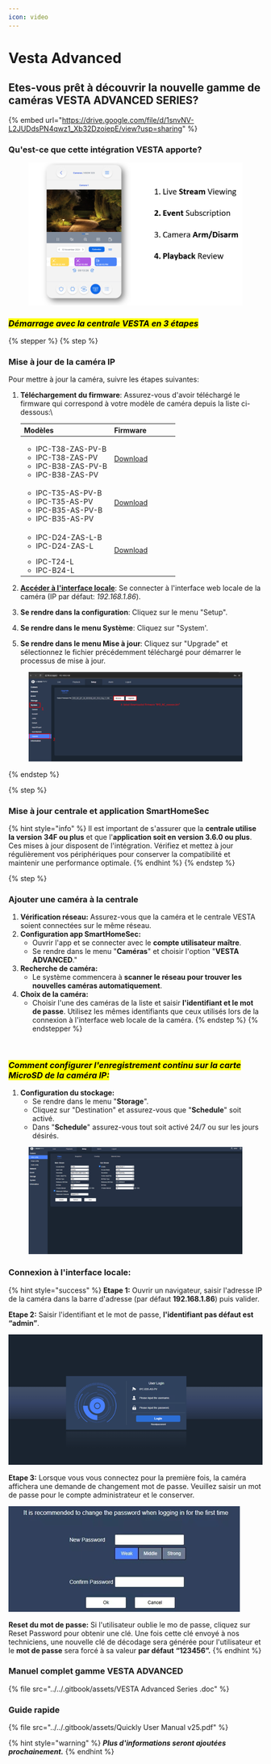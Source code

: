 ```yaml
---
icon: video
---
```


# Vesta Advanced

## Etes-vous prêt à découvrir la nouvelle gamme de caméras VESTA ADVANCED SERIES?

{% embed url="https://drive.google.com/file/d/1snvNV-L2JUDdsPN4qwz1_Xb32DzoiepE/view?usp=sharing" %}

### Qu'est-ce que cette intégration VESTA apporte?

<figure><img src="../../.gitbook/assets/image (42).png" alt=""><figcaption></figcaption></figure>

### _<mark style="background-color:yellow;">**Démarrage avec la centrale VESTA en 3 étapes**</mark>_

{% stepper %}
{% step %}
### Mise à jour de la caméra IP

Pour mettre à jour la caméra, suivre les étapes suivantes:

1.  **Téléchargement du firmware**: Assurez-vous d'avoir téléchargé le firmware qui correspond à votre modèle de caméra depuis la liste ci-dessous:\


    <table><thead><tr><th>Modèles</th><th width="114">Firmware</th></tr></thead><tbody><tr><td><ul><li>IPC-T38-ZAS-PV-B</li><li>IPC-T38-ZAS-PV</li><li>IPC-B38-ZAS-PV-B</li><li>IPC-B38-ZAS-PV</li></ul></td><td><a href="https://gofile.me/7yryF/u9fVnKEjg">Download</a></td></tr><tr><td><ul><li>IPC-T35-AS-PV-B</li><li>IPC-T35-AS-PV</li><li>IPC-B35-AS-PV-B</li><li>IPC-B35-AS-PV</li></ul></td><td><a href="https://gofile.me/7yryF/LJPMxKDbU">Download</a></td></tr><tr><td><ul><li>IPC-D24-ZAS-L-B</li><li>IPC-D24-ZAS-L</li></ul><ul><li>IPC-T24-L</li><li>IPC-B24-L</li></ul></td><td><a href="https://gofile.me/7yryF/HYczagZrp">Download</a></td></tr></tbody></table>


2. [**Accéder à l'interface locale**](./#connexion-a-linterface-locale): Se connecter à l'interface web locale de la caméra (IP par défaut: _192.168.1.86_).
3. **Se rendre dans la configuration**: Cliquez sur le menu "Setup".
4. **Se rendre dans le menu Système**: Cliquez sur "System'.
5. **Se rendre dans le menu Mise à jour**: Cliquez sur "Upgrade" et sélectionnez le fichier précédemment téléchargé pour démarrer le processus de mise à jour.

<figure><img src="../../.gitbook/assets/image (43).png" alt=""><figcaption></figcaption></figure>
{% endstep %}

{% step %}
### Mise à jour centrale et application SmartHomeSec

{% hint style="info" %}
Il est important de s'assurer que la **centrale utilise  la version** **34F ou plus** et que l'**application soit en version 3.6.0 ou plus**. Ces mises à jour disposent de l'intégration. Vérifiez et mettez à jour régulièrement vos périphériques pour conserver la compatibilité et maintenir une performance optimale.
{% endhint %}
{% endstep %}

{% step %}
### Ajouter une caméra à la centrale

1. **Vérification réseau:** Assurez-vous que la caméra et le centrale VESTA soient connectées sur le même réseau.
2. **Configuration app SmartHomeSec:**
   * Ouvrir l'app et se connecter avec le **compte utilisateur maître**.
   * Se rendre dans le menu "**Caméras**" et choisir l'option "**VESTA ADVANCED**."
3. **Recherche de caméra:**
   * Le système commencera à **scanner le réseau pour trouver les nouvelles caméras automatiquement**.
4. **Choix de la caméra:**
   * Choisir l'une des caméras de la liste et saisir **l'identifiant et le mot de passe**. Utilisez les mêmes identifiants que ceux utilisés lors de la connexion à l'interface web locale de la caméra.
{% endstep %}
{% endstepper %}

<figure><img src="../../.gitbook/assets/ADV-settings.gif" alt=""><figcaption></figcaption></figure>



### _<mark style="background-color:yellow;">Comment configurer l'enregistrement continu sur la carte MicroSD de la caméra IP:</mark>_

1. **Configuration du stockage:**
   * Se rendre dans le menu "**Storage**".
   * Cliquez sur "Destination" et assurez-vous que "**Schedule**" soit activé.
   * Dans "**Schedule**" assurez-vous tout soit activé 24/7 ou sur les jours désirés.

<figure><img src="../../.gitbook/assets/step-step-SD.gif" alt=""><figcaption></figcaption></figure>



### **Connexion à l'interface locale:**&#x20;

{% hint style="success" %}
**Etape 1:** Ouvrir un navigateur, saisir l'adresse IP de la caméra dans la barre d'adresse (par défaut **192.168.1.86**) puis valider.

**Etape 2:** Saisir l'identifiant et le mot de passe, **l'identifiant pas défaut est “admin”**.

![](<../../.gitbook/assets/image (44).png>)

**Etape 3:** Lorsque vous vous connectez pour la première fois, la caméra affichera une demande de changement mot de passe. Veuillez saisir un mot de passe pour le compte administrateur et le conserver.

![](<../../.gitbook/assets/image (45).png>)



**Reset du mot de passe:** Si l'utilisateur oublie le mo de passe, cliquez sur Reset Password pour obtenir une clé. Une fois cette clé envoyé à nos techniciens, une nouvelle clé de décodage sera générée pour l'utilisateur et le **mot de passe** sera forcé à sa valeur **par défaut** **“123456”.**
{% endhint %}





### Manuel complet gamme VESTA ADVANCED&#x20;

{% file src="../../.gitbook/assets/VESTA Advanced Series .doc" %}

### Guide rapide

{% file src="../../.gitbook/assets/Quickly User Manual v25.pdf" %}

{% hint style="warning" %}
_**Plus d'informations seront ajoutées prochainement.**_
{% endhint %}

